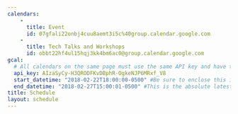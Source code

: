 ```yaml
---
calendars:
    -
      title: Event
      id: 07gfali22onbj4cuu8aemt3i5c%40group.calendar.google.com
    -
      title: Tech Talks and Workshops
      id: obbt22hf4ul15hqj3kk4bm6ac0@group.calendar.google.com
gcal:
  # All calendars on the same page must use the same API key and have the same start/end dates/times
  api_key: AIzaSyCy-H3QRODFKvDBphR-OgkeNJP6MRxf_V8
  start_datetime: "2018-02-22T18:00:00-0500" #Be sure to enclose this in quotes so Jekyll doesn't interpret as a Date!
  end_datetime: "2018-02-27T15:00:01-0500" #This is the absolute latest start time to include an event on the page.  The timestamp is exclusive, meaning that to include events at 3:00 PM, you would write T15:01:00 (includes events starting as late as 15:00:59)
title: Schedule
layout: schedule
---
```

